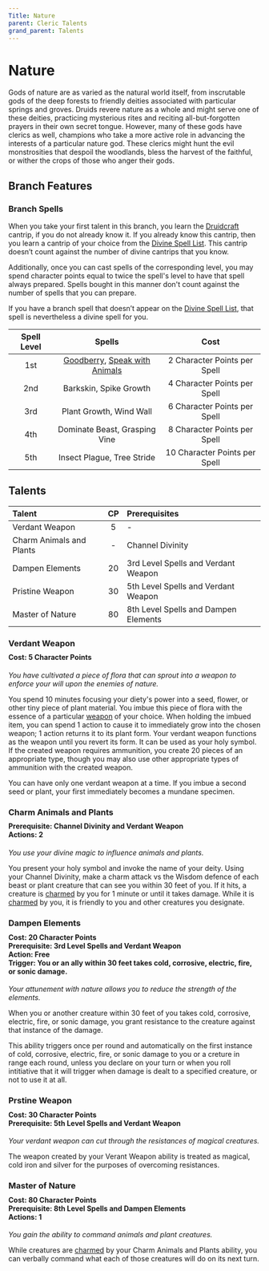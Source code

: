 ```yaml
---
Title: Nature
parent: Cleric Talents
grand_parent: Talents
---
```

 
# Nature
Gods of nature are as varied as the natural world itself, from inscrutable gods of the deep forests to friendly deities associated with particular springs and groves. Druids revere nature as a whole and might serve one of these deities, practicing mysterious rites and reciting all-but-forgotten prayers in their own secret tongue. However, many of these gods have clerics as well, champions who take a more active role in advancing the interests of a particular nature god. These clerics might hunt the evil monstrosities that despoil the woodlands, bless the harvest of the faithful, or wither the crops of those who anger their gods.

## Branch Features
 
### Branch Spells
When you take your first talent in this branch, you learn the [Druidcraft](https://stormchaserroleplaying.com/stormchaserRPG/Spells/Cantrips/Transmutation/#druidcraft) cantrip, if you do not already know it. If you already know this cantrip, then you learn a cantrip of your choice from the [Divine Spell List](https://stormchaserroleplaying.com/stormchaserRPG/Spells/Lists/Divine/). This cantrip doesn’t count against the number of divine cantrips that you know.

Additionally, once you can cast spells of the corresponding level, you may spend character points equal to twice the spell's level to have that spell always prepared. Spells bought in this manner don't count against the number of spells that you can prepare.
 
If you have a branch spell that doesn’t appear on the [Divine Spell List](https://stormchaserroleplaying.com/stormchaserRPG/Spells/Lists/Divine/), that spell is nevertheless a divine spell for you.
 
| Spell Level | Spells | Cost |
|:-----------:|:------:|:----:|
| 1st | [Goodberry](https://stormchaserroleplaying.com/stormchaserRPG/Spells/1/Transmutation/#goodberry), [Speak with Animals](https://stormchaserroleplaying.com/stormchaserRPG/Spells/1/Divination/#speak-with-animals) | 2 Character Points per Spell |
| 2nd | Barkskin, Spike Growth | 4 Character Points per Spell |
| 3rd | Plant Growth, Wind Wall | 6 Character Points per Spell |
| 4th | Dominate Beast, Grasping Vine | 8 Character Points per Spell |
| 5th | Insect Plague, Tree Stride | 10 Character Points per Spell |

## Talents
 
| Talent | CP | Prerequisites |
|:-------|:--:|:--------------|
| Verdant Weapon           | 5  | - |
| Charm Animals and Plants | -  | Channel Divinity |
| Dampen Elements          | 20 | 3rd Level Spells and Verdant Weapon |
| Pristine Weapon          | 30 | 5th Level Spells and Verdant Weapon |  
| Master of Nature         | 80 | 8th Level Spells and Dampen Elements |  

### Verdant Weapon

<div style="margin-top:-10px;"></div>

#### **Cost:** 5 Character Points
*You have cultivated a piece of flora that can sprout into a weapon to enforce your will upon the enemies of nature.*

You spend 10 minutes focusing your diety's power into a seed, flower, or other tiny piece of plant material. You imbue this piece of flora with the essence of a particular [weapon](https://stormchaserroleplaying.com/stormchaserRPG/Equipment/Weapons/) of your choice. When holding the imbued item, you can spend 1 action to cause it to immediately grow into the chosen weapon; 1 action returns it to its plant form. Your verdant weapon functions as the weapon until you revert its form. It can be used as your holy symbol. If the created weapon requires ammunition, you create 20 pieces of an appropriate type, though you may also use other appropriate types of ammunition with the created weapon.

You can have only one verdant weapon at a time. If you imbue a second seed or plant, your first immediately becomes a mundane specimen.

### Charm Animals and Plants

<div style="margin-top:-10px;"></div>

#### **Prerequisite:** Channel Divinity and Verdant Weapon<br>**Actions:** 2
*You use your divine magic to influence animals and plants.*

You present your holy symbol and invoke the name of your deity. Using your Channel Divinity, make a charm attack vs the Wisdom defence of each beast or plant creature that can see you within 30 feet of you. If it hits, a creature is [charmed](https://stormchaserroleplaying.com/stormchaserRPG/Conditions/Charmed/) by you for 1 minute or until it takes damage. While it is [charmed](https://stormchaserroleplaying.com/stormchaserRPG/Conditions/Charmed/) by you, it is friendly to you and other creatures you designate.

### Dampen Elements

<div style="margin-top:-10px;"></div>

#### **Cost:** 20 Character Points<br>**Prerequisite:** 3rd Level Spells and Verdant Weapon<br>**Action:** Free<br>**Trigger:** You or an ally within 30 feet takes cold, corrosive, electric, fire, or sonic damage.
*Your attunement with nature allows you to reduce the strength of the elements.*

When you or another creature within 30 feet of you takes cold, corrosive, electric, fire, or sonic damage, you grant resistance to the creature against that instance of the damage. 

This ability triggers once per round and automatically on the first instance of cold, corrosive, electric, fire, or sonic damage to you or a creture in range each round, unless you declare on your turn or when you roll intitiative that it will trigger when damage is dealt to a specified creature, or not to use it at all. 

### Prstine Weapon

<div style="margin-top:-10px;"></div>

#### **Cost:** 30 Character Points<br>**Prerequisite:** 5th Level Spells and Verdant Weapon
*Your verdant weapon can cut through the resistances of magical creatures.*

The weapon created by your Verant Weapon ability is treated as magical, cold iron and silver for the purposes of overcoming resistances.

### Master of Nature

<div style="margin-top:-10px;"></div>

#### **Cost:** 80 Character Points<br>**Prerequisite:** 8th Level Spells and Dampen Elements<br>**Actions:** 1
*You gain the ability to command animals and plant creatures.*

While creatures are [charmed](https://stormchaserroleplaying.com/stormchaserRPG/Conditions/Charmed/) by your Charm Animals and Plants ability, you can verbally command what each of those creatures will do on its next turn.
